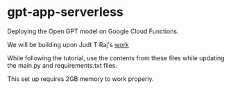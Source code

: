 # gpt-app-serverless
Deploying the Open GPT model on Google Cloud Functions.

We will be building upon Judt T Raj's [work](https://medium.com/swlh/deploying-pytorch-models-to-serverless-environments-8fcd25dc7b5c)

While following the tutorial, use the contents from these files while updating the main.py and requirements.txt files. 

This set up requires 2GB memory to work properly. 
